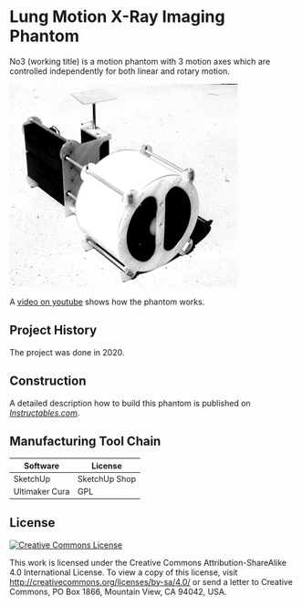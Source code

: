 # Lung Motion X-Ray Imaging Phantom
No3 (working title) is a motion phantom with 3 motion axes which are controlled independently for both linear and rotary motion.

![No3 Motion Phantom](No3-Photo-Small-BW.jpg "")

A [video on youtube](https://youtu.be/cEjuUass-fE) shows how the phantom works.

## Project History
The project was done in 2020.

## Construction

A detailed description how to build this phantom is published on *[Instructables.com](https://www.instructables.com/id/Lung-Motion-X-Ray-Imaging-Phantom/)*.

## Manufacturing Tool Chain

Software | License 
---- | -------
SketchUp | SketchUp Shop 
Ultimaker Cura | GPL

## License
<a rel="license" href="http://creativecommons.org/licenses/by-sa/4.0/"><img alt="Creative Commons License" style="border-width:0" src="https://i.creativecommons.org/l/by-sa/4.0/88x31.png" /></a>

This work is licensed under the Creative Commons Attribution-ShareAlike 4.0 International License. To view a copy of this license, visit http://creativecommons.org/licenses/by-sa/4.0/ or send a letter to Creative Commons, PO Box 1866, Mountain View, CA 94042, USA.